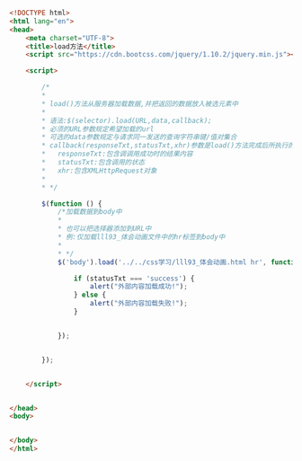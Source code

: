 
<BlogInfo id="329" title="26.load方法" author="白日梦想猿" pv=0 read_times=0 pre_cost_time="0分54秒" category="jQuery学习" tag_list="['jQuery学习']" create_time="2021.10.15 16:32:22" update_time="2021.10.15 16:50:28" />

```html
<!DOCTYPE html>
<html lang="en">
<head>
    <meta charset="UTF-8">
    <title>load方法</title>
    <script src="https://cdn.bootcss.com/jquery/1.10.2/jquery.min.js"></script>

    <script>

        /*
        *
        * load()方法从服务器加载数据,并把返回的数据放入被选元素中
        *
        * 语法:$(selector).load(URL,data,callback);
        * 必须的URL参数规定希望加载的url
        * 可选的data参数规定与请求同一发送的查询字符串键/值对集合
        * callback(responseTxt,statusTxt,xhr)参数是load()方法完成后所执行的函数名称
        *   responseTxt:包含调调用成功时的结果内容
        *   statusTxt:包含调用的状态
        *   xhr:包含XMLHttpRequest对象
        *
        * */

        $(function () {
            /*加载数据到body中
            *
            * 也可以把选择器添加到URL中
            * 例:仅加载lll93_体会动画文件中的hr标签到body中
            *
            * */
            $('body').load('../../css学习/lll93_体会动画.html hr', function (responseTxt, statusTxt, xhr) {

                if (statusTxt === 'success') {
                    alert("外部内容加载成功!");
                } else {
                    alert("外部内容加载失败!");
                }


            });


        });


    </script>


</head>
<body>


</body>
</html>
```
